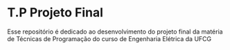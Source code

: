 # T.P Projeto Final
 Esse repositório é dedicado ao desenvolvimento do projeto final da matéria de Técnicas de Programação do curso de Engenharia Elétrica da UFCG
